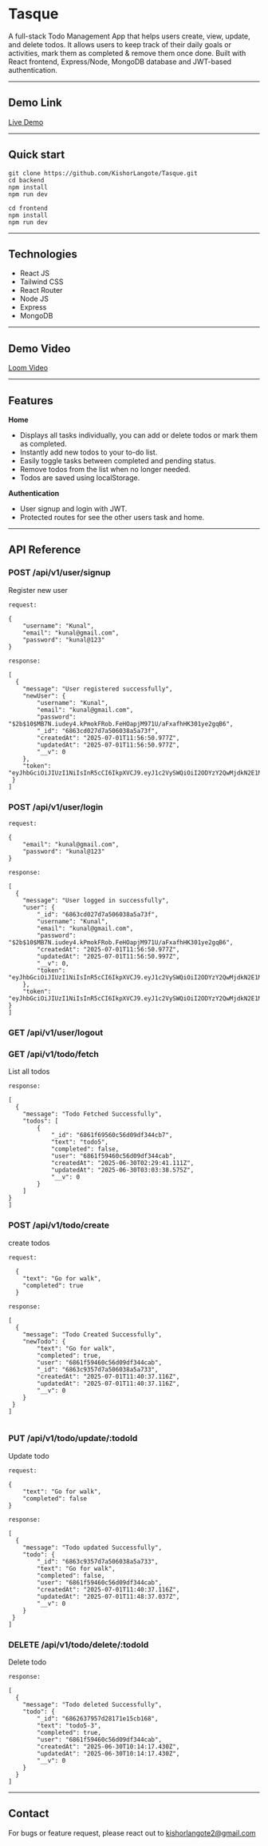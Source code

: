 # Tasque

A full-stack Todo Management App that helps users create, view, update, and delete todos. It allows users to keep track of their daily goals or activities, mark them as completed & remove them once done. 
Built with React frontend, Express/Node, MongoDB database and JWT-based authentication.

---

## Demo Link


<a href="https://frontend-tasquee.vercel.app/login">Live Demo</a>


---


## Quick start

```
git clone https://github.com/KishorLangote/Tasque.git
cd backend
npm install
npm run dev

cd frontend
npm install
npm run dev

```

---

## Technologies
- React JS
- Tailwind CSS
- React Router
- Node JS
- Express
- MongoDB

---

## Demo Video
[Loom Video]()

---


## Features

**Home**
- Displays all tasks individually, you can add or delete todos or mark them as completed.
- Instantly add new todos to your to-do list.
- Easily toggle tasks between completed and pending status.
- Remove todos from the list when no longer needed.
- Todos are saved using localStorage.

**Authentication**
- User signup and login with JWT.
- Protected routes for see the other users task and home.

---
## API Reference

### **POST /api/v1/user/signup**<br>
Register new user<br>
```
request: 

{
    "username": "Kunal",
    "email": "kunal@gmail.com",
    "password": "kunal@123"
}

response: 

[
  {
    "message": "User registered successfully",
    "newUser": {
        "username": "Kunal",
        "email": "kunal@gmail.com",
        "password": "$2b$10$MB7N.iudey4.kPmokFRob.FeHOapjM971U/aFxafhHK301ye2gqB6",
        "_id": "6863cd027d7a506038a5a73f",
        "createdAt": "2025-07-01T11:56:50.977Z",
        "updatedAt": "2025-07-01T11:56:50.977Z",
        "__v": 0
    },
    "token": "eyJhbGciOiJIUzI1NiIsInR5cCI6IkpXVCJ9.eyJ1c2VySWQiOiI2ODYzY2QwMjdkN2E1MDYwMzhhNWE3M2YiLCJpYXQiOjE3NTEzNzEwMTAsImV4cCI6MTc1MjIzNTAxMH0.4GCkUobG6pThqApZ7OITH8UGsMAXJ6ZY6h4tlCDcBYM"
 }
]
```

### **POST /api/v1/user/login**<br>

```
request: 

{
    "email": "kunal@gmail.com",
    "password": "kunal@123"
}

response:

[
  {
    "message": "User logged in successfully",
    "user": {
        "_id": "6863cd027d7a506038a5a73f",
        "username": "Kunal",
        "email": "kunal@gmail.com",
        "password": "$2b$10$MB7N.iudey4.kPmokFRob.FeHOapjM971U/aFxafhHK301ye2gqB6",
        "createdAt": "2025-07-01T11:56:50.977Z",
        "updatedAt": "2025-07-01T11:56:50.997Z",
        "__v": 0,
        "token": "eyJhbGciOiJIUzI1NiIsInR5cCI6IkpXVCJ9.eyJ1c2VySWQiOiI2ODYzY2QwMjdkN2E1MDYwMzhhNWE3M2YiLCJpYXQiOjE3NTEzNzEwMTAsImV4cCI6MTc1MjIzNTAxMH0.4GCkUobG6pThqApZ7OITH8UGsMAXJ6ZY6h4tlCDcBYM"
    },
    "token": "eyJhbGciOiJIUzI1NiIsInR5cCI6IkpXVCJ9.eyJ1c2VySWQiOiI2ODYzY2QwMjdkN2E1MDYwMzhhNWE3M2YiLCJpYXQiOjE3NTEzNzExODUsImV4cCI6MTc1MjIzNTE4NX0.mFkiFyB7Q0SCF10Hqoh2P8pjCyWnnBTX7mvGQQLUphA"
}
]

```
### **GET /api/v1/user/logout**<br> 

### **GET /api/v1/todo/fetch**<br>
List all todos<br>
```
response:

[
  {
    "message": "Todo Fetched Successfully",
    "todos": [
        {
            "_id": "6861f69560c56d09df344cb7",
            "text": "todo5",
            "completed": false,
            "user": "6861f59460c56d09df344cab",
            "createdAt": "2025-06-30T02:29:41.111Z",
            "updatedAt": "2025-06-30T03:03:38.575Z",
            "__v": 0
        }
    ]
}
]

```
### **POST /api/v1/todo/create**<br>
create todos<br>
```
request:

  {
    "text": "Go for walk",
    "completed": true
  }

response:

[ 
  {
    "message": "Todo Created Successfully",
    "newTodo": {
        "text": "Go for walk",
        "completed": true,
        "user": "6861f59460c56d09df344cab",
        "_id": "6863c9357d7a506038a5a733",
        "createdAt": "2025-07-01T11:40:37.116Z",
        "updatedAt": "2025-07-01T11:40:37.116Z",
        "__v": 0
    }
 }
]


```

### **PUT /api/v1/todo/update/:todoId**<br>
Update todo<br>
```
request:

{
    "text": "Go for walk",
    "completed": false
}

response: 

[
  {
    "message": "Todo updated Successfully",
    "todo": {
        "_id": "6863c9357d7a506038a5a733",
        "text": "Go for walk",
        "completed": false,
        "user": "6861f59460c56d09df344cab",
        "createdAt": "2025-07-01T11:40:37.116Z",
        "updatedAt": "2025-07-01T11:48:37.037Z",
        "__v": 0
    }
 }
]
```
### **DELETE /api/v1/todo/delete/:todoId**<br>
Delete todo<br>
```
response: 

[
  {
    "message": "Todo deleted Successfully",
    "todo": {
        "_id": "6862637957d28171e15cb168",
        "text": "todo5-3",
        "completed": true,
        "user": "6861f59460c56d09df344cab",
        "createdAt": "2025-06-30T10:14:17.430Z",
        "updatedAt": "2025-06-30T10:14:17.430Z",
        "__v": 0
    }
  }
]

```
---

## Contact
For bugs or feature request, please react out to kishorlangote2@gmail.com

